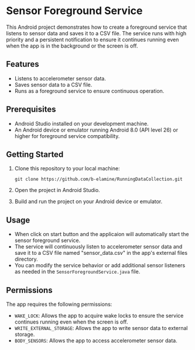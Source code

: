 # Sensor Foreground Service

This Android project demonstrates how to create a foreground service that listens to sensor data and saves it to a CSV file. The service runs with high priority and a persistent notification to ensure it continues running even when the app is in the background or the screen is off.

## Features

- Listens to accelerometer sensor data.
- Saves sensor data to a CSV file.
- Runs as a foreground service to ensure continuous operation.

## Prerequisites

- Android Studio installed on your development machine.
- An Android device or emulator running Android 8.0 (API level 26) or higher for foreground service compatibility.

## Getting Started

1. Clone this repository to your local machine:

    ```
    git clone https://github.com/b-elamine/RunningDataCollection.git
    ```

2. Open the project in Android Studio.

3. Build and run the project on your Android device or emulator.

## Usage

- When click on start button and the applicaion will automatically start the sensor foreground service.
- The service will continuously listen to accelerometer sensor data and save it to a CSV file named "sensor_data.csv" in the app's external files directory.
- You can modify the service behavior or add additional sensor listeners as needed in the `SensorForegroundService.java` file.

## Permissions

The app requires the following permissions:

- `WAKE_LOCK`: Allows the app to acquire wake locks to ensure the service continues running even when the screen is off.
- `WRITE_EXTERNAL_STORAGE`: Allows the app to write sensor data to external storage.
- `BODY_SENSORS`: Allows the app to access accelerometer sensor data.
